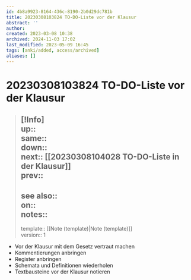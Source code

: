 ```yaml
---
id: 4b8a9923-8164-436c-8190-2b0d29dc781b
title: 20230308103824 TO-DO-Liste vor der Klausur
abstract: ''
author: 
created: 2023-03-08 10:38
archived: 2024-11-03 17:02
last_modified: 2023-05-09 16:45
tags: [anki/added, access/archived]
aliases: []
---
```


# 20230308103824 TO-DO-Liste vor der Klausur

> [!Info]  
> up::  
> same::  
> down::  
> next:: [[20230308104028 TO-DO-Liste in der Klausur]]  
> prev::
> ---  
> see also::  
> on::  
> notes::
> ---
> template:: [[Note (template)|Note (template)]]  
> version:: 1

- Vor der Klausur mit dem Gesetz vertraut machen
- Kommentierungen anbringen
- Register anbringen
- Schemata und Definitionen wiederholen
- Textbausteine vor der Klausur notieren

